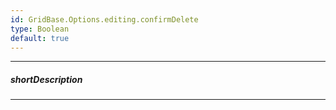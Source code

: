 ```yaml
---
id: GridBase.Options.editing.confirmDelete
type: Boolean
default: true
---
```

---
##### shortDescription
<!-- Description goes here -->

---
<!-- Description goes here -->